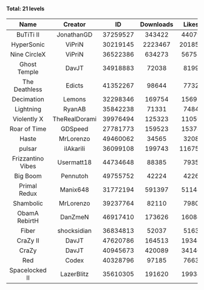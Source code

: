 #### Total: 21 levels

| Name | Creator | ID | Downloads | Likes |
|:---:|:---:|:---:|:---:|:---:|
| BuTiTi II | JonathanGD | 37259527 | 343422 | 44079
| HyperSonic | ViPriN | 30219145 | 2223467 | 201850
| Nine CircleX | ViPriN | 36522386 | 634273 | 56758
| Ghost Temple | DavJT | 34918883 | 72038 | 8199
| The Deathless | Edicts | 41352267 | 98644 | 7732
| Decimation | Lemons | 32298346 | 169754 | 15697
| Lightning | RyanAB | 35842238 | 71331 | 7484
| Violently X | TheRealDorami | 39976494 | 125323 | 11059
| Roar of Time | GDSpeed | 27781773 | 159523 | 15378
| Haste | MrLorenzo | 49460062 | 34565 | 3208
| pulsar | iIAkariIi | 36099108 | 199743 | 116751
| Frizzantino Vibes | Usermatt18 | 44734648 | 88385 | 7935
| Big Boom | Pennutoh | 49755752 | 42224 | 4226
| Primal Redux | Manix648 | 31772194 | 591397 | 51148
| Shambolic | MrLorenzo | 39237764 | 82110 | 7980
| ObamA RebirtH | DanZmeN | 46917410 | 173626 | 16084
| Fiber | shocksidian | 36834813 | 52037 | 5163
| CraZy II | DavJT | 47620786 | 164513 | 19348
| CraZy | DavJT | 40945673 | 420089 | 34146
| Red | Codex | 40328796 | 97185 | 7663
| Spacelocked II | LazerBlitz | 35610305 | 191620 | 19934
